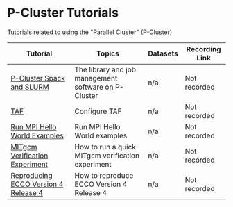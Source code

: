 # P-Cluster Tutorials 

Tutorials related to using the "Parallel Cluster" (P-Cluster)

| Tutorial | Topics | Datasets |  Recording Link |
| -  | - | - |  - |
| [P-Cluster Spack and SLURM](./pcluster/pcluster-spack_and_slurm.ipynb) | The library and job management software on P-Cluster | n/a | Not recorded |
| [TAF](./pcluster/taf.ipynb) | Configure TAF | n/a | Not recorded |
| [Run MPI Hello World Examples](./pcluster/hello_world) | Run MPI Hello World examples | n/a | Not recorded |
| [MITgcm Verification Experiment](./pcluster/Run_MITgcm_on_P-Cluster.ipynb) | How to run a quick MITgcm verification experiment | n/a |  Not recorded |
| [Reproducing ECCO Version 4 Release 4](./pcluster/reproducing_v4r4.ipynb) | How to reproduce ECCO Version 4 Release 4 | n/a |  Not recorded |
